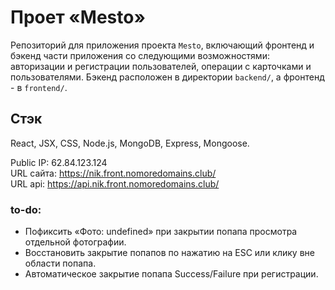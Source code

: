 # Проет «Mesto»  
Репозиторий для приложения проекта `Mesto`, включающий фронтенд и бэкенд части приложения со следующими возможностями: авторизации и регистрации пользователей, операции с карточками и пользователями. Бэкенд расположен в директории `backend/`, а фронтенд - в `frontend/`.  
## Стэк
React, JSX, CSS, Node.js, MongoDB, Express, Mongoose.
  
Public IP: 62.84.123.124  
URL сайта: https://nik.front.nomoredomains.club/  
URL api: https://api.nik.front.nomoredomains.club/  
  
    
### to-do:
 - Пофиксить «Фото: undefined» при закрытии попапа просмотра отдельной фотографии.
 - Восстановить закрытие попапов по нажатию на ESC или клику вне области попапа.
 - Автоматическое закрытие попапа Success/Failure при регистрации.

